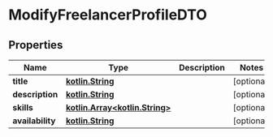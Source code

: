# ModifyFreelancerProfileDTO

## Properties
Name | Type | Description | Notes
------------ | ------------- | ------------- | -------------
**title** | [**kotlin.String**](.md) |  |  [optional]
**description** | [**kotlin.String**](.md) |  |  [optional]
**skills** | [**kotlin.Array&lt;kotlin.String&gt;**](.md) |  |  [optional]
**availability** | [**kotlin.String**](.md) |  |  [optional]

